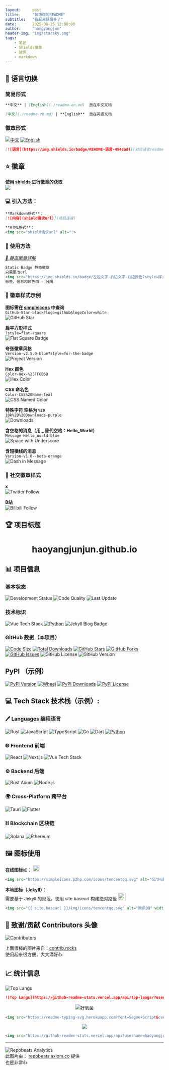 ```yaml
---
layout:     post
title:      "装饰你的README"
subtitle:   "看起来舒服多了"
date:       2025-08-25 12:00:00
author:     "hangyangjun"
header-img: "img/starsky.png"
tags:
    - 笔记
    - Shields徽章
    - 装饰
    - markdown
---
```

## 💬 语言切换

### 简易形式 
```md
**中文** | [English](./readme-en.md)  放在中文文档

[中文](./readme-zh.md) | **English**  放在英语文档
```

### 徽章形式  
[![中文](https://img.shields.io/badge/README-中文-494cad)](https://haoyangjunjun.github.io/about/)
[![English](https://img.shields.io/badge/README-English-494cad)](https://haoyangjunjun.github.io/about/?lang=en)

```md
[![语言](https://img.shields.io/badge/README-语言-494cad)](对应语言readmeURL)
```
## ⭐ 徽章
**使用 [shields](https://shields.io/badges) 进行徽章的获取**  
[![](https://img.shields.io/badge/shields.io-black?logo=shieldsdotio&logoColor=white)](https://shields.io/badges)


### 💻 引入方法：
```md
**Markdown格式**：  
[![内容](shield请求url)](项目连接)

**HTML格式**：
<img src="shield请求url" alt="">
```

### 📘 使用方法
*[📕 静态徽章详解](https://shields.io/badges/static-badge)*  
```md
Static Badge 静态徽章
只需更改url
<img src="https://img.shields.io/badge/左边文字-右边文字-右边颜色?style=样式（详情见官网）">
标签、信息和颜色由 - 分隔
```
### 🎨 徽章样式示例

**图标需在 [simpleicons](https://simpleicons.org/) 中查询**  
`GitHub-Star-black?logo=github&logoColor=white`  
![GitHub Star](https://img.shields.io/badge/GitHub-Star-black?logo=github&logoColor=white)

**扁平方形样式**  
`?style=flat-square`  
![Flat Square Badge](https://img.shields.io/badge/Build-Passing-brightgreen?style=flat-square)

**夸张徽章风格**  
`Version-v2.5.0-blue?style=for-the-badge`  
![Project Version](https://img.shields.io/badge/Version-v2.5.0-blue?style=for-the-badge)

**Hex 颜色**  
`Color-Hex-%23FF6B6B`  
![Hex Color](https://img.shields.io/badge/Color-Hex-%23FF6B6B)

**CSS 命名色**  
`Color-CSS%20Name-teal`  
![CSS Named Color](https://img.shields.io/badge/Color-CSS%20Name-teal)

**特殊字符 空格为 `%20`**  
`10k%2B%20Downloads-purple`  
![Downloads](https://img.shields.io/badge/10k%2B%20Downloads-purple)

**含空格的消息（用 _ 替代空格：Hello_World）**  
`Message-Hello_World-blue`  
![Space with Underscore](https://img.shields.io/badge/Message-Hello_World-blue)

**含短横线的消息**  
`Version-v1.0--beta-orange`  
![Dash in Message](https://img.shields.io/badge/Version-v1.0--beta-orange)

### 📱 社交徽章样式
**x**  
![Twitter Follow](https://img.shields.io/badge/Follow-Me-1DA1F2?style=social&logo=x)

**B站**  
![Bilibili Follow](https://img.shields.io/badge/关注-我的B站-FB7299?style=social&logo=bilibili)


## 🏆 项目标题
# <center>haoyangjunjun.github.io</center>

## 📊 项目信息

### 基本状态
![Development Status](https://img.shields.io/badge/Status-Active-brightgreen)
![Code Quality](https://img.shields.io/badge/Code--Quality-A-brightgreen?logo=codefactor&logoSize=auto)
![Last Update](https://img.shields.io/badge/Last%20Update-2024.05-orange?labelColor=gray)

### 技术标识
![Vue Tech Stack](https://img.shields.io/badge/Tech-Vue%203-green?logo=vuedotjs&logoSize=auto)
[![Python](https://img.shields.io/badge/Python-3-blue)](https://www.python.org/)
![Jekyll Blog Badge](https://img.shields.io/badge/Blog-Jekyll%20Powered-%233498DB?style=flat-square&logo=jekyll&logoColor=white&labelColor=%232C3E50)

### GitHub 数据（本项目）
[![Code Size](https://img.shields.io/github/languages/code-size/haoyangjunjun/haoyangjunjun.github.io)](https://github.com/haoyangjunjun/haoyangjunjun.github.io)
[![Total Downloads](https://img.shields.io/github/downloads/haoyangjunjun/haoyangjunjun.github.io/total)](https://github.com/haoyangjunjun/haoyangjunjun.github.io)
[![GitHub Stars](https://img.shields.io/github/stars/haoyangjunjun/haoyangjunjun.github.io.svg)](https://github.com/haoyangjunjun/haoyangjunjun.github.io)
[![GitHub Forks](https://img.shields.io/github/forks/haoyangjunjun/haoyangjunjun.github.io.svg)](https://github.com/haoyangjunjun/haoyangjunjun.github.io/fork)
[![GitHub Issues](https://img.shields.io/github/issues/haoyangjunjun/haoyangjunjun.github.io)](https://github.com/haoyangjunjun/haoyangjunjun.github.io/issues)
![GitHub License](https://img.shields.io/github/license/haoyangjunjun/haoyangjunjun.github.io)
![GitHub Version](https://img.shields.io/github/package-json/v/haoyangjunjun/haoyangjunjun.github.io)

## PyPI （示例）

[![PyPI Version](https://img.shields.io/pypi/v/pywxdump)](https://pypi.org/project/pywxdump/)
[![Wheel](https://img.shields.io/pypi/wheel/pywxdump)](https://pypi.org/project/pywxdump/)
[![PyPI Downloads](https://img.shields.io/pypi/dm/pywxdump)](https://pypistats.org/packages/pywxdump)
[![PyPI License](https://img.shields.io/pypi/l/pywxdump)](https://github.com/haoyangjunjun/haoyangjunjun.github.io/blob/master/LICENSE)

## 💻 Tech Stack 技术栈（示例）:

### 🖊️ Languages 编程语言
![Rust](https://img.shields.io/badge/rust-%23DEA584.svg?style=flat&logo=rust&logoColor=%23000000)
![JavaScript](https://img.shields.io/badge/javascript-%23F7DF1E.svg?style=flat&logo=javascript&logoColor=%23000000)
![TypeScript](https://img.shields.io/badge/typescript-%233178C6.svg?style=flat&logo=typescript&logoColor=white)
![Go](https://img.shields.io/badge/go-%2300ADD8.svg?style=flat&logo=go&logoColor=white)
![Dart](https://img.shields.io/badge/dart-%230175C2.svg?style=flat&logo=dart&logoColor=white)
[![Python](https://img.shields.io/badge/Python-3-blue)](https://www.python.org/)

### 🌐 Frontend 前端
![React](https://img.shields.io/badge/react-%2361DAFB.svg?style=flat&logo=react&logoColor=%23000000)
![Next.js](https://img.shields.io/badge/next.js-%23000000.svg?style=flat&logo=nextdotjs&logoColor=white)
![Vue Tech Stack](https://img.shields.io/badge/Tech-Vue%203-green?logo=vuedotjs&logoSize=auto)

### ⚙️ Backend 后端
![Rust Axum](https://img.shields.io/badge/axum-%23DEA584.svg?style=flat&logo=rust&logoColor=%23000000)
![Node.js](https://img.shields.io/badge/node.js-%23339933.svg?style=flat&logo=node.js&logoColor=white)

### 🌍 Cross-Platform 跨平台
![Tauri](https://img.shields.io/badge/tauri-%234E5B62.svg?style=flat&logo=tauri&logoColor=white)
![Flutter](https://img.shields.io/badge/flutter-%2302569B.svg?style=flat&logo=flutter&logoColor=white)

### ⛓️ Blockchain 区块链
![Solana](https://img.shields.io/badge/solana-%2366F9A1.svg?style=flat&logo=solana&logoColor=white)
![Ethereum](https://img.shields.io/badge/ethereum-%233C3C3D.svg?style=flat&logo=ethereum&logoColor=%236172E5)

## 🖼️ 图标使用

**在线图标**如：
<img src="https://simpleicons.p2hp.com/icons/tencentqq.svg" alt="GitHub" width="20" height="20">
```html
<img src="https://simpleicons.p2hp.com/icons/tencentqq.svg" alt="GitHub" width="20" height="20">
```

**本地图标（Jekyll）**：  
需要基于 Jekyll 的规范，使用 site.baseurl 构建绝对路径
<img src="{{ site.baseurl }}/img/icons/tencentqq.svg" alt="腾讯QQ" width="24" height="24">
```html
<img src="{{ site.baseurl }}/img/icons/tencentqq.svg" alt="腾讯QQ" width="24" height="24">
```

## 🙏 致谢/贡献 Contributors 头像
[![Contributors](https://contrib.rocks/image?repo=haoyangjunjun/haoyangjunjun.github.io)](https://github.com/haoyangjunjun/haoyangjunjun.github.io/graphs/contributors)

上面很棒的图片来自：[contrib.rocks](https://contrib.rocks/preview?repo=haoyangjunjun%2Fhaoyangjunjun.github.io)  
使用起来很方便，大大滴好👍

## 📈 统计信息

![Top Langs](https://github-readme-stats.vercel.app/api/top-langs/?username=haoyangjunjun&layout=compact)
```md
![Top Langs](https://github-readme-stats.vercel.app/api/top-langs/?username=haoyangjunjun&layout=compact)
```

<div align="center">
<img src="https://readme-typing-svg.herokuapp.com?font=Segoe+Script&center=true&lines=好氧菌" alt="好氧菌">
</div>

```html
<img src="https://readme-typing-svg.herokuapp.com?font=Segoe+Script&center=true&lines=好氧菌" alt="好氧菌">
```
<div align="center">
<img src="https://github-readme-stats.vercel.app/api?username=haoyangjunjun&show_icons=true&theme=tokyonight">
</div>

```html
<img src="https://github-readme-stats.vercel.app/api?username=haoyangjunjun&show_icons=true&theme=tokyonight">
```

---

![Repobeats Analytics](https://repobeats.axiom.co/api/embed/75e057a18438d44f9cb67ffd93467af42732fede.svg "Repobeats analytics image")  
此图片由： [repobeats.axiom.co](https://repobeats.axiom.co/) 提供  
也是非常👍  

